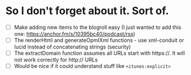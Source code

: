 # So I don't forget about it. Sort of.

- [ ] Make adding new items to the blogroll easy (I just wanted to add this one: https://anchor.fm/s/10395bc40/podcast/rss)
- [ ] The renderHtml and generateOpmlXml functions - use xml-conduit or lucid instead of concatenating strings (security)
- [ ] The extractDomain function assumes all URLs start with https://. It will not work correctly for http:// URLs
- [ ] Would be nice if it could understand stuff like `<itunes:explicit>`